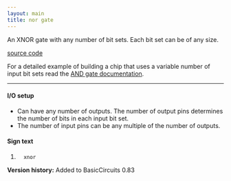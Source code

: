 ```yaml
---
layout: main
title: nor gate
---
```


An XNOR gate with any number of bit sets. Each bit set can be of any size.

[source code](https://github.com/eisental/BasicCircuits/blob/master/src/main/java/org/tal/basiccircuits/xnor.java)

For a detailed example of building a chip that uses a variable number of input bit sets read the [AND gate documentation](And).

* * *


#### I/O setup 
* Can have any number of outputs. The number of output pins determines the number of bits in each input bit set.  
* The number of input pins can be any multiple of the number of outputs.

#### Sign text
1. `   xnor   `

__Version history:__ Added to BasicCircuits 0.83


